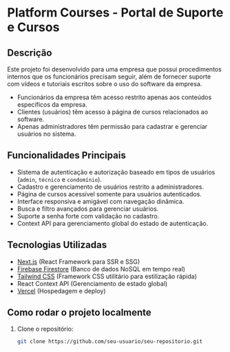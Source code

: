 # Platform Courses - Portal de Suporte e Cursos

## Descrição

Este projeto foi desenvolvido para uma empresa que possui procedimentos internos que os funcionários precisam seguir, além de fornecer suporte com vídeos e tutoriais escritos sobre o uso do software da empresa.  

- Funcionários da empresa têm acesso restrito apenas aos conteúdos específicos da empresa.  
- Clientes (usuários) têm acesso à página de cursos relacionados ao software.  
- Apenas administradores têm permissão para cadastrar e gerenciar usuários no sistema.

## Funcionalidades Principais

- Sistema de autenticação e autorização baseado em tipos de usuários (`admin`, `técnico` e `condomínio`).  
- Cadastro e gerenciamento de usuários restrito a administradores.  
- Página de cursos acessível somente para usuários autenticados.  
- Interface responsiva e amigável com navegação dinâmica.  
- Busca e filtro avançados para gerenciar usuários.  
- Suporte a senha forte com validação no cadastro.  
- Context API para gerenciamento global do estado de autenticação.  

## Tecnologias Utilizadas

- [Next.js](https://nextjs.org/) (React Framework para SSR e SSG)  
- [Firebase Firestore](https://firebase.google.com/docs/firestore) (Banco de dados NoSQL em tempo real)  
- [Tailwind CSS](https://tailwindcss.com/) (Framework CSS utilitário para estilização rápida)  
- React Context API (Gerenciamento de estado global)  
- [Vercel](https://vercel.com/) (Hospedagem e deploy)

## Como rodar o projeto localmente

1. Clone o repositório:

   ```bash
   git clone https://github.com/seu-usuario/seu-repositorio.git
